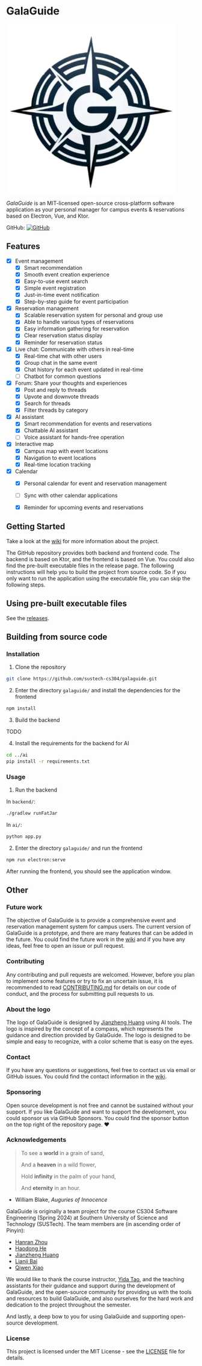 # GalaGuide

![logo](./galaguide/src/assets/logo.png)

*GalaGuide* is an MIT-licensed open-source cross-platform software application as your personal manager for campus events & reservations based on Electron, Vue, and Ktor.

GitHub: [![GitHub](https://img.shields.io/badge/GitHub-GalaGuide-blue?logo=github)](https://github.com/sustech-cs304/team-project-24spring-23333)

## Features

- [x] Event management
    - [x] Smart recommendation
    - [x] Smooth event creation experience
    - [x] Easy-to-use event search
    - [x] Simple event registration
    - [x] Just-in-time event notification
    - [x] Step-by-step guide for event participation

- [x] Reservation management
    - [x] Scalable reservation system for personal and group use
    - [x] Able to handle various types of reservations
    - [x] Easy information gathering for reservation
    - [x] Clear reservation status display
    - [x] Reminder for reservation status

- [x] Live chat: Communicate with others in real-time
    - [x] Real-time chat with other users
    - [x] Group chat in the same event
    - [x] Chat history for each event updated in real-time
    - [ ] Chatbot for common questions

- [x] Forum: Share your thoughts and experiences
    - [x] Post and reply to threads
    - [x] Upvote and downvote threads
    - [x] Search for threads
    - [x] Filter threads by category

- [x] AI assistant
    - [x] Smart recommendation for events and reservations
    - [x] Chattable AI assistant
    - [ ] Voice assistant for hands-free operation

- [x] Interactive map
    - [x] Campus map with event locations
    - [x] Navigation to event locations
    - [x] Real-time location tracking

- [x] Calendar
    - [x] Personal calendar for event and reservation management
    - [ ] Sync with other calendar applications
    - [x] Reminder for upcoming events and reservations


## Getting Started

Take a look at the [wiki](https://github.com/sustech-cs304/team-project-24spring-10/wiki) for more information about the project.

The GitHub repository provides both backend and frontend code. The backend is based on Ktor, and the frontend is based on Vue. You could also find the pre-built executable files in the release page. The following instructions will help you to build the project from source code. So if you only want to run the application using the executable file, you can skip the following steps.

## Using pre-built executable files

See the [releases](https://github.com/sustech-cs304/galaguide/releases).

## Building from source code

### Installation

1. Clone the repository

```bash
git clone https://github.com/sustech-cs304/galaguide.git
```

2. Enter the directory `galaguide/` and install the dependencies for the frontend

```bash
npm install
```

3. Build the backend

TODO

4. Install the requirements for the backend for AI

```bash
cd ../ai
pip install -r requirements.txt
```

### Usage

1. Run the backend

In `backend/`:

```bash
./gradlew runFatJar
```

In `ai/`:

```bash
python app.py
```

2. Enter the directory `galaguide/` and run the frontend

```bash
npm run electron:serve
```

After running the frontend, you should see the application window.

## Other

### Future work

The objective of GalaGuide is to provide a comprehensive event and reservation management system for campus users. The current version of GalaGuide is a prototype, and there are many features that can be added in the future. You could find the future work in the [wiki](https://github.com/sustech-cs304/team-project-24spring-10/wiki) and if you have any ideas, feel free to open an issue or pull request.

### Contributing

Any contributing and pull requests are welcomed. However, before you plan to implement some features or try to fix an uncertain issue, it is recommended to read [CONTRIBUTING.md](CONTRIBUTING.md) for details on our code of conduct, and the process for submitting pull requests to us.

### About the logo

The logo of GalaGuide is designed by [Jianzheng Huang](https://github.com/Cara-Zinc) using AI tools. The logo is inspired by the concept of a compass, which represents the guidance and direction provided by GalaGuide. The logo is designed to be simple and easy to recognize, with a color scheme that is easy on the eyes.

### Contact

If you have any questions or suggestions, feel free to contact us via email or GitHub issues. You could find the contact information in the [wiki](https://github.com/sustech-cs304/team-project-24spring-10/wiki).

### Sponsoring

Open source development is not free and cannot be sustained without your support. If you like GalaGuide and want to support the development, you could sponsor us via GitHub Sponsors. You could find the sponsor button on the top right of the repository page. ❤️

### Acknowledgements

> To see a **world** in a grain of sand,
>
> And a **heaven** in a wild flower,
>
> Hold **infinity** in the palm of your hand,
>
> And **eternity** in an hour.

- William Blake, *Auguries of Innocence*

GalaGuide is originally a team project for the course CS304 Software Engineering (Spring 2024) at Southern University of Science and Technology (SUSTech). The team members are (in ascending order of Pinyin):

- [Hanran Zhou](https://github.com/NoMathExpectation)
- [Haodong He](https://github.com/qwurd231)
- [Jianzheng Huang](https://github.com/Cara-Zinc)
- [Lianji Bai](https://github.com/WinwayCome)
- [Qiwen Xiao](https://github.com/Charley-xiao)

We would like to thank the course instructor, [Yida Tao](https://yidatao.github.io/), and the teaching assistants for their guidance and support during the development of GalaGuide, and the open-source community for providing us with the tools and resources to build GalaGuide, and also ourselves for the hard work and dedication to the project throughout the semester.

And lastly, a deep bow to you for using GalaGuide and supporting open-source development.

### License

This project is licensed under the MIT License - see the [LICENSE](LICENSE) file for details.

